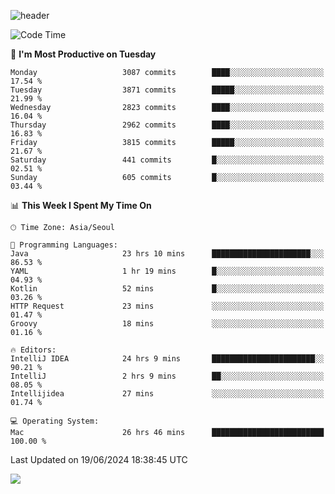 ![header](https://capsule-render.vercel.app/api?type=Egg&color=timeAuto&height=300&section=header&text=PoPo&fontSize=90&animation=fadeIn)

  <!--START_SECTION:waka-->
![Code Time](http://img.shields.io/badge/Code%20Time-1%2C718%20hrs%2010%20mins-blue)

📅 **I'm Most Productive on Tuesday** 

```text
Monday                   3087 commits        ████░░░░░░░░░░░░░░░░░░░░░   17.54 % 
Tuesday                  3871 commits        █████░░░░░░░░░░░░░░░░░░░░   21.99 % 
Wednesday                2823 commits        ████░░░░░░░░░░░░░░░░░░░░░   16.04 % 
Thursday                 2962 commits        ████░░░░░░░░░░░░░░░░░░░░░   16.83 % 
Friday                   3815 commits        █████░░░░░░░░░░░░░░░░░░░░   21.67 % 
Saturday                 441 commits         █░░░░░░░░░░░░░░░░░░░░░░░░   02.51 % 
Sunday                   605 commits         █░░░░░░░░░░░░░░░░░░░░░░░░   03.44 % 
```


📊 **This Week I Spent My Time On** 

```text
🕑︎ Time Zone: Asia/Seoul

💬 Programming Languages: 
Java                     23 hrs 10 mins      ██████████████████████░░░   86.53 % 
YAML                     1 hr 19 mins        █░░░░░░░░░░░░░░░░░░░░░░░░   04.93 % 
Kotlin                   52 mins             █░░░░░░░░░░░░░░░░░░░░░░░░   03.26 % 
HTTP Request             23 mins             ░░░░░░░░░░░░░░░░░░░░░░░░░   01.47 % 
Groovy                   18 mins             ░░░░░░░░░░░░░░░░░░░░░░░░░   01.16 % 

🔥 Editors: 
IntelliJ IDEA            24 hrs 9 mins       ███████████████████████░░   90.21 % 
IntelliJ                 2 hrs 9 mins        ██░░░░░░░░░░░░░░░░░░░░░░░   08.05 % 
Intellijidea             27 mins             ░░░░░░░░░░░░░░░░░░░░░░░░░   01.74 % 

💻 Operating System: 
Mac                      26 hrs 46 mins      █████████████████████████   100.00 % 
```


 Last Updated on 19/06/2024 18:38:45 UTC
<!--END_SECTION:waka-->



<img src="https://capsule-render.vercel.app/api?type=Egg&color=timeAuto&height=300&section=footer&text=PoPo&fontSize=90&animation=fadeIn&reversal=true" />
